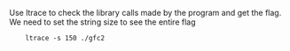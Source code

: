 Use ltrace to check the library calls made by the program and get the flag. We need to set the string size to see the entire flag

```
	ltrace -s 150 ./gfc2
```
